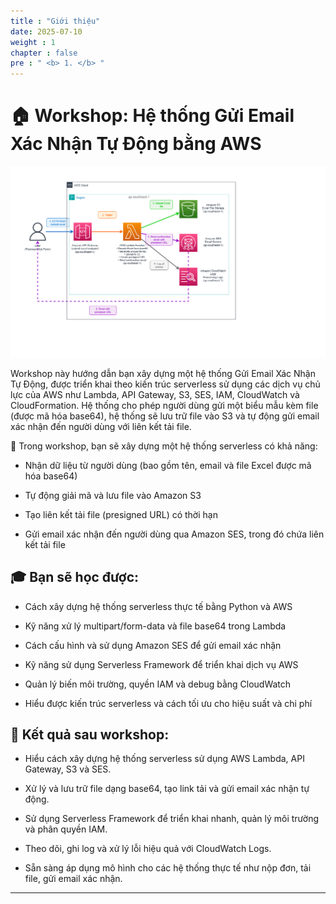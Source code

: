 ```yaml
---
title : "Giới thiệu"
date: 2025-07-10 
weight : 1 
chapter : false
pre : " <b> 1. </b> "
---
```

# 🏠 Workshop: Hệ thống Gửi Email Xác Nhận Tự Động bằng AWS

![S3](/images/3.buildanddeploy/workshop.drawio.png)

Workshop này hướng dẫn bạn xây dựng một hệ thống Gửi Email Xác Nhận Tự Động, được triển khai theo kiến trúc serverless sử dụng các dịch vụ chủ lực của AWS như Lambda, API Gateway, S3, SES, IAM, CloudWatch và CloudFormation. Hệ thống cho phép người dùng gửi một biểu mẫu kèm file (được mã hóa base64), hệ thống sẽ lưu trữ file vào S3 và tự động gửi email xác nhận đến người dùng với liên kết tải file.

🔧 Trong workshop, bạn sẽ xây dựng một hệ thống serverless có khả năng:

- Nhận dữ liệu từ người dùng (bao gồm tên, email và file Excel được mã hóa base64)

- Tự động giải mã và lưu file vào Amazon S3

- Tạo liên kết tải file (presigned URL) có thời hạn

- Gửi email xác nhận đến người dùng qua Amazon SES, trong đó chứa liên kết tải file

## 🎓 Bạn sẽ học được:

- Cách xây dựng hệ thống serverless thực tế bằng Python và AWS

- Kỹ năng xử lý multipart/form-data và file base64 trong Lambda

- Cách cấu hình và sử dụng Amazon SES để gửi email xác nhận

- Kỹ năng sử dụng Serverless Framework để triển khai dịch vụ AWS

- Quản lý biến môi trường, quyền IAM và debug bằng CloudWatch

- Hiểu được kiến trúc serverless và cách tối ưu cho hiệu suất và chi phí

## 💼 Kết quả sau workshop:

- Hiểu cách xây dựng hệ thống serverless sử dụng AWS Lambda, API Gateway, S3 và SES.

- Xử lý và lưu trữ file dạng base64, tạo link tải và gửi email xác nhận tự động.

- Sử dụng Serverless Framework để triển khai nhanh, quản lý môi trường và phân quyền IAM.

- Theo dõi, ghi log và xử lý lỗi hiệu quả với CloudWatch Logs.

- Sẵn sàng áp dụng mô hình cho các hệ thống thực tế như nộp đơn, tải file, gửi email xác nhận.

---